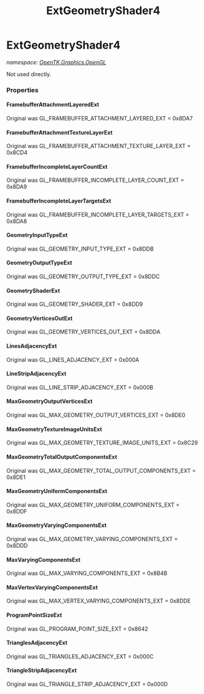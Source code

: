 ﻿---
title: ExtGeometryShader4
---

# ExtGeometryShader4
_namespace: [OpenTK.Graphics.OpenGL](N-OpenTK.Graphics.OpenGL.html)_

Not used directly.



### Properties

#### FramebufferAttachmentLayeredExt
Original was GL_FRAMEBUFFER_ATTACHMENT_LAYERED_EXT = 0x8DA7
#### FramebufferAttachmentTextureLayerExt
Original was GL_FRAMEBUFFER_ATTACHMENT_TEXTURE_LAYER_EXT = 0x8CD4
#### FramebufferIncompleteLayerCountExt
Original was GL_FRAMEBUFFER_INCOMPLETE_LAYER_COUNT_EXT = 0x8DA9
#### FramebufferIncompleteLayerTargetsExt
Original was GL_FRAMEBUFFER_INCOMPLETE_LAYER_TARGETS_EXT = 0x8DA8
#### GeometryInputTypeExt
Original was GL_GEOMETRY_INPUT_TYPE_EXT = 0x8DDB
#### GeometryOutputTypeExt
Original was GL_GEOMETRY_OUTPUT_TYPE_EXT = 0x8DDC
#### GeometryShaderExt
Original was GL_GEOMETRY_SHADER_EXT = 0x8DD9
#### GeometryVerticesOutExt
Original was GL_GEOMETRY_VERTICES_OUT_EXT = 0x8DDA
#### LinesAdjacencyExt
Original was GL_LINES_ADJACENCY_EXT = 0x000A
#### LineStripAdjacencyExt
Original was GL_LINE_STRIP_ADJACENCY_EXT = 0x000B
#### MaxGeometryOutputVerticesExt
Original was GL_MAX_GEOMETRY_OUTPUT_VERTICES_EXT = 0x8DE0
#### MaxGeometryTextureImageUnitsExt
Original was GL_MAX_GEOMETRY_TEXTURE_IMAGE_UNITS_EXT = 0x8C29
#### MaxGeometryTotalOutputComponentsExt
Original was GL_MAX_GEOMETRY_TOTAL_OUTPUT_COMPONENTS_EXT = 0x8DE1
#### MaxGeometryUniformComponentsExt
Original was GL_MAX_GEOMETRY_UNIFORM_COMPONENTS_EXT = 0x8DDF
#### MaxGeometryVaryingComponentsExt
Original was GL_MAX_GEOMETRY_VARYING_COMPONENTS_EXT = 0x8DDD
#### MaxVaryingComponentsExt
Original was GL_MAX_VARYING_COMPONENTS_EXT = 0x8B4B
#### MaxVertexVaryingComponentsExt
Original was GL_MAX_VERTEX_VARYING_COMPONENTS_EXT = 0x8DDE
#### ProgramPointSizeExt
Original was GL_PROGRAM_POINT_SIZE_EXT = 0x8642
#### TrianglesAdjacencyExt
Original was GL_TRIANGLES_ADJACENCY_EXT = 0x000C
#### TriangleStripAdjacencyExt
Original was GL_TRIANGLE_STRIP_ADJACENCY_EXT = 0x000D

